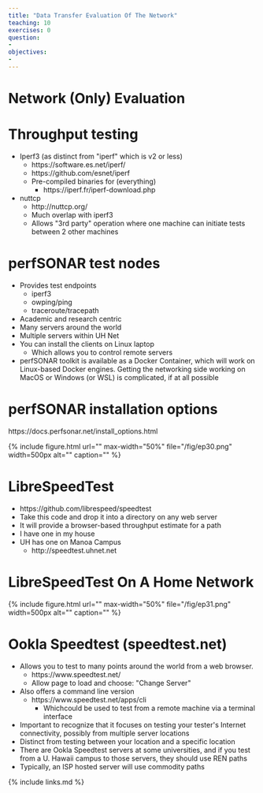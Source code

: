 ```yaml
---
title: "Data Transfer Evaluation Of The Network"
teaching: 10
exercises: 0
question:
-
objectives:
-
---
```


# Network (Only) Evaluation

# Throughput testing

* Iperf3 \(as distinct from "iperf" which is v2 or less\)
  * https://software\.es\.net/iperf/
  * https://github\.com/esnet/iperf
  * Pre\-compiled binaries for \(everything\)
    * https://iperf\.fr/iperf\-download\.php
* nuttcp
  * http://nuttcp\.org/
  * Much overlap with iperf3
  * Allows "3rd party" operation where one machine can initiate tests between 2 other machines

# perfSONAR test nodes

* Provides test endpoints
  * iperf3
  * owping/ping
  * traceroute/tracepath
* Academic and research centric
* Many servers around the world
* Multiple servers within UH Net
* You can install the clients on Linux laptop
  * Which allows you to control remote servers
* perfSONAR toolkit is available as a Docker Container\, which will work on Linux\-based Docker engines\. Getting the networking side working on MacOS or Windows \(or WSL\) is complicated\, if at all possible

# perfSONAR installation options

https://docs\.perfsonar\.net/install\_options\.html

{% include figure.html url="" max-width="50%"
   file="/fig/ep30.png" width=500px alt="" caption="" %}

# LibreSpeedTest

* https://github\.com/librespeed/speedtest
* Take this code and drop it into a directory on any web server
* It will provide a browser\-based throughput estimate for a path
* I have one in my house
* UH has one on Manoa Campus
  * http://speedtest\.uhnet\.net

# LibreSpeedTest On A Home Network

{% include figure.html url="" max-width="50%"
   file="/fig/ep31.png" width=500px alt="" caption="" %}

# Ookla Speedtest (speedtest.net)

* Allows you to test to many points around the world from a web browser\.
  * https://www\.speedtest\.net/
  * Allow page to load and choose: "Change Server"
* Also offers a command line version
  * https://www\.speedtest\.net/apps/cli
    * Whichcould be used to test from a remote machine via a terminal interface
* Important to recognize that it focuses on testing your tester's Internet connectivity\, possibly from multiple server locations
* Distinct from testing between your location and a specific location
* There are Ookla Speedtest servers at some universities\, and if you test from a U\. Hawaii campus to those servers\, they should use REN paths
* Typically\, an ISP hosted server will use commodity paths

{% include links.md %}
